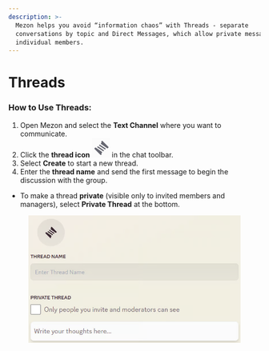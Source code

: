 ```yaml
---
description: >-
  Mezon helps you avoid “information chaos” with Threads - separate
  conversations by topic and Direct Messages, which allow private messaging with
  individual members.
---
```


# Threads

### **How to Use Threads:**

1. Open Mezon and select the **Text Channel** where you want to communicate.
2. Click the **thread icon** <img src="../../../../../../.gitbook/assets/image (22).png" alt="" data-size="line"> in the chat toolbar.
3. Select **Create** to start a new thread.
4. Enter the **thread name** and send the first message to begin the discussion with the group.

* To make a thread **private** (visible only to invited members and managers), select **Private Thread** at the bottom.

<figure><img src="../../../../../../.gitbook/assets/image (23).png" alt=""><figcaption></figcaption></figure>
